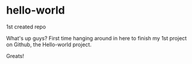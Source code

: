 # hello-world
1st created repo

What's up guys?
First time hanging around in here to finish my 1st project on Github, the Hello-world project. 

Greats!
